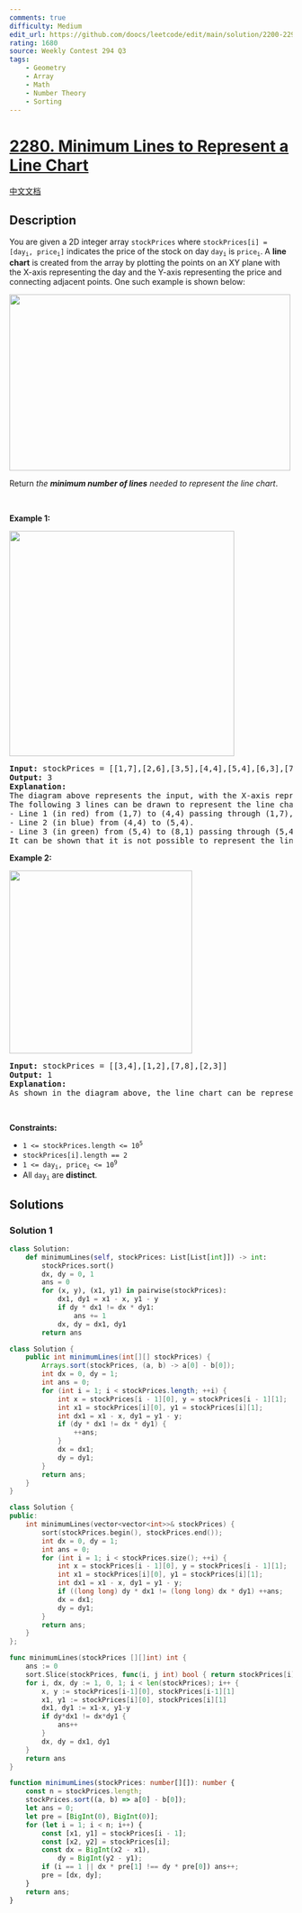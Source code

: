 ```yaml
---
comments: true
difficulty: Medium
edit_url: https://github.com/doocs/leetcode/edit/main/solution/2200-2299/2280.Minimum%20Lines%20to%20Represent%20a%20Line%20Chart/README_EN.md
rating: 1680
source: Weekly Contest 294 Q3
tags:
    - Geometry
    - Array
    - Math
    - Number Theory
    - Sorting
---
```


<!-- problem:start -->

# [2280. Minimum Lines to Represent a Line Chart](https://leetcode.com/problems/minimum-lines-to-represent-a-line-chart)

[中文文档](/solution/2200-2299/2280.Minimum%20Lines%20to%20Represent%20a%20Line%20Chart/README.md)

## Description

<p>You are given a 2D integer array <code>stockPrices</code> where <code>stockPrices[i] = [day<sub>i</sub>, price<sub>i</sub>]</code> indicates the price of the stock on day <code>day<sub>i</sub></code> is <code>price<sub>i</sub></code>. A <strong>line chart</strong> is created from the array by plotting the points on an XY plane with the X-axis representing the day and the Y-axis representing the price and connecting adjacent points. One such example is shown below:</p>
<img alt="" src="https://fastly.jsdelivr.net/gh/doocs/leetcode@main/solution/2200-2299/2280.Minimum%20Lines%20to%20Represent%20a%20Line%20Chart/images/1920px-pushkin_population_historysvg.png" style="width: 500px; height: 313px;" />
<p>Return <em>the <strong>minimum number of lines</strong> needed to represent the line chart</em>.</p>

<p>&nbsp;</p>
<p><strong class="example">Example 1:</strong></p>
<img alt="" src="https://fastly.jsdelivr.net/gh/doocs/leetcode@main/solution/2200-2299/2280.Minimum%20Lines%20to%20Represent%20a%20Line%20Chart/images/ex0.png" style="width: 400px; height: 400px;" />
<pre>
<strong>Input:</strong> stockPrices = [[1,7],[2,6],[3,5],[4,4],[5,4],[6,3],[7,2],[8,1]]
<strong>Output:</strong> 3
<strong>Explanation:</strong>
The diagram above represents the input, with the X-axis representing the day and Y-axis representing the price.
The following 3 lines can be drawn to represent the line chart:
- Line 1 (in red) from (1,7) to (4,4) passing through (1,7), (2,6), (3,5), and (4,4).
- Line 2 (in blue) from (4,4) to (5,4).
- Line 3 (in green) from (5,4) to (8,1) passing through (5,4), (6,3), (7,2), and (8,1).
It can be shown that it is not possible to represent the line chart using less than 3 lines.
</pre>

<p><strong class="example">Example 2:</strong></p>
<img alt="" src="https://fastly.jsdelivr.net/gh/doocs/leetcode@main/solution/2200-2299/2280.Minimum%20Lines%20to%20Represent%20a%20Line%20Chart/images/ex1.png" style="width: 325px; height: 325px;" />
<pre>
<strong>Input:</strong> stockPrices = [[3,4],[1,2],[7,8],[2,3]]
<strong>Output:</strong> 1
<strong>Explanation:</strong>
As shown in the diagram above, the line chart can be represented with a single line.
</pre>

<p>&nbsp;</p>
<p><strong>Constraints:</strong></p>

<ul>
	<li><code>1 &lt;= stockPrices.length &lt;= 10<sup>5</sup></code></li>
	<li><code>stockPrices[i].length == 2</code></li>
	<li><code>1 &lt;= day<sub>i</sub>, price<sub>i</sub> &lt;= 10<sup>9</sup></code></li>
	<li>All <code>day<sub>i</sub></code> are <strong>distinct</strong>.</li>
</ul>

## Solutions

<!-- solution:start -->

### Solution 1

<!-- tabs:start -->

```python
class Solution:
    def minimumLines(self, stockPrices: List[List[int]]) -> int:
        stockPrices.sort()
        dx, dy = 0, 1
        ans = 0
        for (x, y), (x1, y1) in pairwise(stockPrices):
            dx1, dy1 = x1 - x, y1 - y
            if dy * dx1 != dx * dy1:
                ans += 1
            dx, dy = dx1, dy1
        return ans
```

```java
class Solution {
    public int minimumLines(int[][] stockPrices) {
        Arrays.sort(stockPrices, (a, b) -> a[0] - b[0]);
        int dx = 0, dy = 1;
        int ans = 0;
        for (int i = 1; i < stockPrices.length; ++i) {
            int x = stockPrices[i - 1][0], y = stockPrices[i - 1][1];
            int x1 = stockPrices[i][0], y1 = stockPrices[i][1];
            int dx1 = x1 - x, dy1 = y1 - y;
            if (dy * dx1 != dx * dy1) {
                ++ans;
            }
            dx = dx1;
            dy = dy1;
        }
        return ans;
    }
}
```

```cpp
class Solution {
public:
    int minimumLines(vector<vector<int>>& stockPrices) {
        sort(stockPrices.begin(), stockPrices.end());
        int dx = 0, dy = 1;
        int ans = 0;
        for (int i = 1; i < stockPrices.size(); ++i) {
            int x = stockPrices[i - 1][0], y = stockPrices[i - 1][1];
            int x1 = stockPrices[i][0], y1 = stockPrices[i][1];
            int dx1 = x1 - x, dy1 = y1 - y;
            if ((long long) dy * dx1 != (long long) dx * dy1) ++ans;
            dx = dx1;
            dy = dy1;
        }
        return ans;
    }
};
```

```go
func minimumLines(stockPrices [][]int) int {
	ans := 0
	sort.Slice(stockPrices, func(i, j int) bool { return stockPrices[i][0] < stockPrices[j][0] })
	for i, dx, dy := 1, 0, 1; i < len(stockPrices); i++ {
		x, y := stockPrices[i-1][0], stockPrices[i-1][1]
		x1, y1 := stockPrices[i][0], stockPrices[i][1]
		dx1, dy1 := x1-x, y1-y
		if dy*dx1 != dx*dy1 {
			ans++
		}
		dx, dy = dx1, dy1
	}
	return ans
}
```

```ts
function minimumLines(stockPrices: number[][]): number {
    const n = stockPrices.length;
    stockPrices.sort((a, b) => a[0] - b[0]);
    let ans = 0;
    let pre = [BigInt(0), BigInt(0)];
    for (let i = 1; i < n; i++) {
        const [x1, y1] = stockPrices[i - 1];
        const [x2, y2] = stockPrices[i];
        const dx = BigInt(x2 - x1),
            dy = BigInt(y2 - y1);
        if (i == 1 || dx * pre[1] !== dy * pre[0]) ans++;
        pre = [dx, dy];
    }
    return ans;
}
```

<!-- tabs:end -->

<!-- solution:end -->

<!-- problem:end -->
